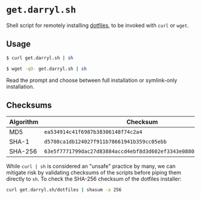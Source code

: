 # `get.darryl.sh`

Shell script for remotely installing [dotfiles](https://github.com/rootbeersoup/dotfiles), to be invoked with `curl` or `wget`.

## Usage

```bash
$ curl get.darryl.sh | sh
```

```bash
$ wget -qO- get.darryl.sh | sh
```

Read the prompt and choose between full installation or symlink-only installation.

## Checksums

Algorithm | Checksum
----------|---------
MD5       | `ea534914c41f6987b38306148f74c2a4`
SHA-1     | `d5708ca1db124027f911b78661941b359cc05ebb`
SHA-256   | `63e5f7771799dac27d83884accd4ebf8d3d602ef3343e0880258537020be4068`


While `curl | sh` is considered an "unsafe" practice by many, we can mitigate risk by validating checksums of the scripts before piping them directly to `sh`. To check the SHA-256 checksum of the dotfiles installer:

```bash
curl get.darryl.sh/dotfiles | shasum -a 256
```
